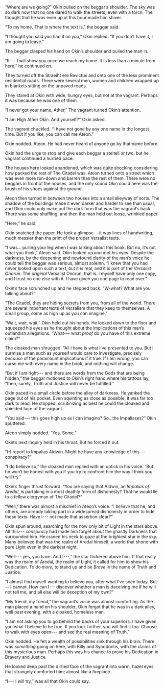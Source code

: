 “Where are we going?” Okin pulled on the beggar’s shoulder. The sky was so dark now that no one dared to walk the streets, even with a torch. The thought that he was even up at this hour made him shiver.

“To my home. That is where the text is,” the beggar said.

“I thought you said you had it on you,” Okin replied. “If you don’t have it, I am going to leave.”

The beggar clasped his hand on Okin’s shoulder and pulled the man in.

“It--- I will show you once we reach my home. It is less than a minute from here,” he continued on.

They turned off the Straeiht ere Revictus and onto one of the less prominent residential roads. There were several men, women and children wrapped up in blankets sitting on the unpaved roads. 

They stared at Okin with wide, hungry eyes, but not at the vagrant. Perhaps it was because he was one of them.

“I never got your name, Ather,” The vagrant turned Okin’s attention.

“I am High Ather Okin. And yourself?” Okin asked.

The vagrant chuckled. “I have not gone by any one name in the longest time. But if you like, you can call me Ateon.”

Okin nodded. Ateon. He had never heard of anyone go by that name before.

Okin had the urge to stop and give each beggar a steltell or two, but he vagrant continued a hurried pace.

The houses here looked abandoned, which was quite shocking considering how packed the rest of The Citadel was.  Ateon turned onto a street which was even more run-down and barren than the rest of them. There were no beggars in front of the houses, and the only sound Okin could here was the brush of his shoes against the ground.

Ateon then turned in between two houses into a small alleyway of sorts. The shadow of the buildings made it even darker and harder to see than usual, and Okin could only make out the dark form that was the vagrant’s back. There was some shuffling, and then the man held out loose, wrinkled paper.

“Here,” he said.

Okin snatched the paper. He took a glimpse---it was lines of handwriting, much messier than the print of the proper Versalist texts. 

“I was... pulling your leg when I was talking about this book. But no, it’s not what you think,” Ateon said. Okin looked up and met his eyes. Despite the darkness, by the deepening and newfound clarity of the man’s voice he could tell the beggar was serious, almost solemn. “I knew that you had never looked upon such a text, but it *is* real, and it is part of the *Versalist Onorun*. The *original* Versalist Onorun, that is. I myself have only one copy, and I trust no one else with it. I have given you one page to read over.”

Okin’s face scrunched up and he stepped back.  “W-what? What are you talking about?” 

“The Citadel, they are hiding secrets from you, from all of the world. There are several important texts of Versalism that they keep to themselves. A small group, some as high up as you can imagine.”

“Wait, wait, wait,” Okin held out his hands. He looked down to the floor and squeezed his eyes as he thought about the implications of this man’s outlandish allegations. “What--- what *proof* do you have of this extreme claim?”

The cloaked man shrugged. “All I have is what I’ve presented to you. But I surmise a man such as yourself would care to investigate, precisely *because* of the paramount implications if it true. If I am wrong, you can curse me with every name in the book, and nothing will change.

“But if I am right--- and there are words from the Gods that are being hidden,” the beggar motioned to Okin’s right hand where his tattoos lay, “then, surely, Truth and Justice will never be fulfilled.”

Okin paced in a small circle before the alley of darkness. He yanked the page out of his pocket. Even squinting as close as possible, it was far too dark to read. He stopped, scrutinizing as best he could the cloaked and shielded face of the vagrant. 

“You said--- this goes high up as I can imagine? So...the Impaliases?” Okin sputtered.

Ateon simply nodded. “Yes. Some.”

Okin’s next inquiry held in his throat. But he forced it out.

“I-I report to Impalias Aldwin. Might he have any knowledge of this--- conspiracy?”

“I do believe so,” the cloaked man replied with an uptick in his voice. “But he won’t be honest with you if you try to confront him the way I think you will try.”

Okin’s finger thrust forward. “You are saying that Aldwin, an *Impalias of Aredal*, is partaking in a most deathly form of dishonesty? That he would lie to a fellow clergyman of The Citadel?”

“Well,” there was almost a mischief in Ateon’s voice. “I *believe* that he, and others, are already taking part in a widespread dishonesty in order to hide these texts. Have I--- not made that assertion clear?”

Okin spun around, searching for the now only bit of Light in the stars above. All this--- *conspiracy* had made him forget about the ghastly Darkness that surrounded him. He craned his neck to gaze at the brightest star in the sky. Many believed that was the realm of Aredal himself, a world that shone with pure Light even in the darkest night.

“Well--- yes, you have. And I---,” the star flickered above him. If that really was the realm of Aredal, the realm of Light, it called for him to show his Dedication. To do *more,* to stand up and be *Brave* in the name of Truth and Justice.

“I almost find myself wanting to believe you, after what I’ve seen today. But--- I cannot. How can I--- discover whether a man is deceiving me if he will not tell me, and all else will be deception of my own?”

“My friend, my friend,” the vagrant’s voice was almost comforting. As the man placed a hand on his shoulder, Okin forgot that he was in a dark alley, well past evening, with a cloaked, homeless man.  

“I am not asking you to go behind the backs of your superiors. I have given you what I believe to be true. If you look further, you will find it too. Choose to walk with eyes open--- and see the real meaning of Truth.”

Okin nodded. He felt a wealth of possibilities sink through his brain. There was *something* going on here, with Billy and Synodontis, with the claims of this mysterious man. Perhaps this was his chance to prove his Dedication in Bravery and Justice.

He looked deep past the dirtied face of the vagrant into warm, hazel eyes that strangely comforted him; almost like a fireplace. 

“I--- I will try,” was all that Okin could say.




